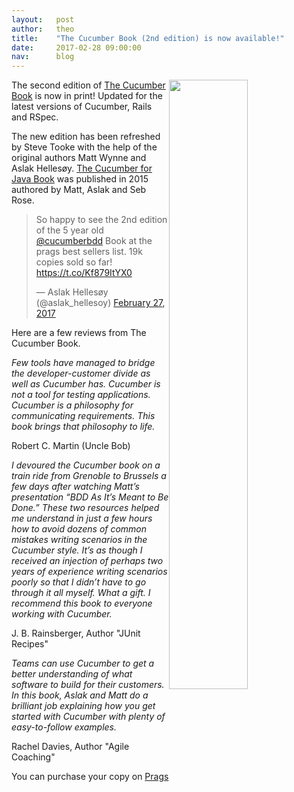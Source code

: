 ```yaml
---
layout:   post
author:   theo
title:    "The Cucumber Book (2nd edition) is now available!"
date:     2017-02-28 09:00:00
nav:      blog
---
```


<img src="https://cucumber.io/images/blog/cucumber-book-second-edition.jpg" style="float:right; width:50%">

The second edition of [The Cucumber Book](https://pragprog.com/book/hwcuc2/the-cucumber-book-second-edition) is now in print! Updated for the latest versions of Cucumber, Rails and RSpec. 

The new edition has been refreshed by Steve Tooke with the help of the original authors Matt Wynne and Aslak Hellesøy. [The Cucumber for Java Book](https://pragprog.com/book/srjcuc/the-cucumber-for-java-book) was published in 2015 authored by Matt, Aslak and Seb Rose. 

<blockquote class="twitter-tweet" data-lang="en"><p lang="en" dir="ltr">So happy to see the 2nd edition of the 5 year old <a href="https://twitter.com/cucumberbdd">@cucumberbdd</a> Book at the prags best sellers list. 19k copies sold so far! <a href="https://t.co/Kf879ItYX0">https://t.co/Kf879ItYX0</a></p>&mdash; Aslak Hellesøy (@aslak_hellesoy) <a href="https://twitter.com/aslak_hellesoy/status/836357554489933824">February 27, 2017</a></blockquote>
<script async src="//platform.twitter.com/widgets.js" charset="utf-8"></script>

Here are a few reviews from The Cucumber Book. 

*Few tools have managed to bridge the developer-customer divide as well as Cucumber has. Cucumber is not a tool for testing applications. Cucumber is a philosophy for communicating requirements. This book brings that philosophy to life.*

Robert C. Martin (Uncle Bob)

*I devoured the Cucumber book on a train ride from Grenoble to Brussels a few days after watching Matt’s presentation “BDD As It’s Meant to Be Done.” These two resources helped me understand in just a few hours how to avoid dozens of common mistakes writing scenarios in the Cucumber style. It’s as though I received an injection of perhaps two years of experience writing scenarios poorly so that I didn’t have to go through it all myself. What a gift. I recommend this book to everyone working with Cucumber.*

J. B. Rainsberger, Author "JUnit Recipes"

*Teams can use Cucumber to get a better understanding of what software to build for their customers. In this book, Aslak and Matt do a brilliant job explaining how you get started with Cucumber with plenty of easy-to-follow examples.*

Rachel Davies, Author "Agile Coaching"

You can purchase your copy on [Prags](https://pragprog.com/book/hwcuc2/the-cucumber-book-second-edition)
